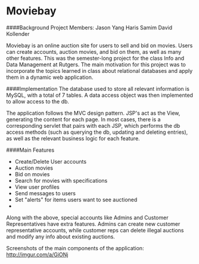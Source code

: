 # Moviebay

####Background
Project Members:
Jason Yang
Haris Samim
David Kollender

  Moviebay is an online auction site for users to sell and bid on movies.  Users can create accounts, auction movies, and bid on them, as well as many other features.  This was the semester-long project for the class Info and Data Management at Rutgers.  The main motivation for this project was to incorporate the topics learned in class about relational databases and apply them in a dynamic web application.
  
####Implementation
  The database used to store all relevant information is MySQL, with a total of 7 tables. A data access object was then implemented to allow access to the db.
  
  The application follows the MVC design pattern.  JSP's act as the View, generating the content for each page.  In most cases, there is a corresponding servlet that pairs with each JSP, which performs the db access methods (such as querying the db, updating and deleting entries), as well as the relevant business logic for each feature.   
  
####Main Features

  - Create/Delete User accounts
  - Auction movies
  - Bid on movies
  - Search for movies with specifications
  - View user profiles
  - Send messages to users
  - Set "alerts" for items users want to see auctioned
  - 
  Along with the above, special accounts like Admins and Customer Representatives have extra features.  Admins can create new customer representative accounts, while customer reps can delete illegal auctions and modify any info about existing auctions.

Screenshots of the main components of the application:
  http://imgur.com/a/GiONj
